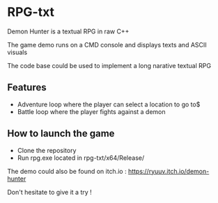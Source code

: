 # RPG-txt
Demon Hunter is a textual RPG in raw C++

The game demo runs on a CMD console and displays texts and ASCII visuals

The code base could be used to implement a long narative textual RPG

## Features
* Adventure loop where the player can select a location to go to$
* Battle loop where the player fights against a demon

## How to launch the game
* Clone the repository
* Run rpg.exe located in rpg-txt/x64/Release/


The demo could also be found on itch.io : https://ryuuv.itch.io/demon-hunter

Don't hesitate to give it a try !
